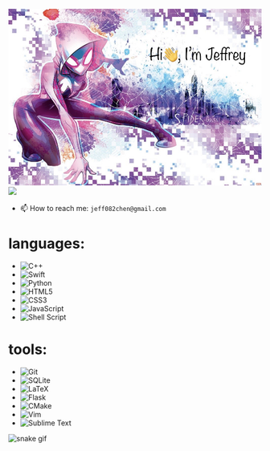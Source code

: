 [![MasterHead](https://github.com/jeff082chen/jeff082chen/blob/main/Header.jpg)](https://github.com/jeff082chen)
![](https://komarev.com/ghpvc/?username=jeff082chen&color=blueviolet)
- 📫 How to reach me: `jeff082chen@gmail.com`

# languages:
+ ![C++](https://img.shields.io/badge/c++-%2300599C.svg?style=for-the-badge&logo=c%2B%2B&logoColor=white)
+ ![Swift](https://img.shields.io/badge/swift-F54A2A?style=for-the-badge&logo=swift&logoColor=white)
+ ![Python](https://img.shields.io/badge/python-3670A0?style=for-the-badge&logo=python&logoColor=ffdd54)
+ ![HTML5](https://img.shields.io/badge/html5-%23E34F26.svg?style=for-the-badge&logo=html5&logoColor=white)
+ ![CSS3](https://img.shields.io/badge/css3-%231572B6.svg?style=for-the-badge&logo=css3&logoColor=white)
+ ![JavaScript](https://img.shields.io/badge/javascript-%23323330.svg?style=for-the-badge&logo=javascript&logoColor=%23F7DF1E)
+ ![Shell Script](https://img.shields.io/badge/shell_script-%23121011.svg?style=for-the-badge&logo=gnu-bash&logoColor=white)

# tools:
+ ![Git](https://img.shields.io/badge/git-%23F05033.svg?style=for-the-badge&logo=git&logoColor=white)
+ ![SQLite](https://img.shields.io/badge/sqlite-%2307405e.svg?style=for-the-badge&logo=sqlite&logoColor=white)
+ ![LaTeX](https://img.shields.io/badge/latex-%23008080.svg?style=for-the-badge&logo=latex&logoColor=white)
+ ![Flask](https://img.shields.io/badge/flask-%23000.svg?style=for-the-badge&logo=flask&logoColor=white)
+ ![CMake](https://img.shields.io/badge/CMake-%23008FBA.svg?style=for-the-badge&logo=cmake&logoColor=white)
+ ![Vim](https://img.shields.io/badge/VIM-%2311AB00.svg?style=for-the-badge&logo=vim&logoColor=white)
+ ![Sublime Text](https://img.shields.io/badge/sublime_text-%23575757.svg?style=for-the-badge&logo=sublime-text&logoColor=important)

![snake gif](https://github.com/jeff082chen/jeff082chen/blob/output/github-contribution-grid-snake.gif)
